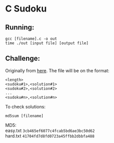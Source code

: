# C Sudoku 

## Running: 

```
gcc [filename].c -o out
time ./out [input file] [output file]
```

## Challenge: 

Originally from [here](https://codegolf.stackexchange.com/q/190727). 
The file will be on the format:
```
<length>
<sudoku#1>,<solution#1>
<sudoku#2>,<solution#2>
...
<sudoku#n>,<solution#n>
```

To check solutions: 
```
md5sum [filename]
```

MD5:  
easy.txt ```3cb465ef6077c4fcab5bd6ae3bc50d62```  
hard.txt ```41704fd7d8fd0723a45ffbb2dbbfa488``` 
